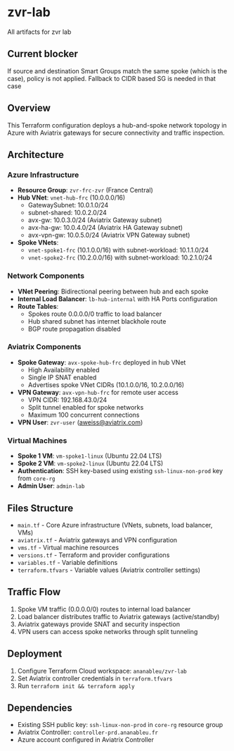# zvr-lab
All artifacts for zvr lab

## Current blocker
If source and destination Smart Groups match the same spoke (which is the case), policy is not applied.
Fallback to CIDR based SG is needed in that case

## Overview
This Terraform configuration deploys a hub-and-spoke network topology in Azure with Aviatrix gateways for secure connectivity and traffic inspection.

## Architecture

### Azure Infrastructure
- **Resource Group**: `zvr-frc-zvr` (France Central)
- **Hub VNet**: `vnet-hub-frc` (10.0.0.0/16)
  - GatewaySubnet: 10.0.1.0/24
  - subnet-shared: 10.0.2.0/24
  - avx-gw: 10.0.3.0/24 (Aviatrix Gateway subnet)
  - avx-ha-gw: 10.0.4.0/24 (Aviatrix HA Gateway subnet)
  - avx-vpn-gw: 10.0.5.0/24 (Aviatrix VPN Gateway subnet)
- **Spoke VNets**:
  - `vnet-spoke1-frc` (10.1.0.0/16) with subnet-workload: 10.1.1.0/24
  - `vnet-spoke2-frc` (10.2.0.0/16) with subnet-workload: 10.2.1.0/24

### Network Components
- **VNet Peering**: Bidirectional peering between hub and each spoke
- **Internal Load Balancer**: `lb-hub-internal` with HA Ports configuration
- **Route Tables**: 
  - Spokes route 0.0.0.0/0 traffic to load balancer
  - Hub shared subnet has internet blackhole route
  - BGP route propagation disabled

### Aviatrix Components
- **Spoke Gateway**: `avx-spoke-hub-frc` deployed in hub VNet
  - High Availability enabled
  - Single IP SNAT enabled
  - Advertises spoke VNet CIDRs (10.1.0.0/16, 10.2.0.0/16)
- **VPN Gateway**: `avx-vpn-hub-frc` for remote user access
  - VPN CIDR: 192.168.43.0/24
  - Split tunnel enabled for spoke networks
  - Maximum 100 concurrent connections
- **VPN User**: `zvr-user` (aweiss@aviatrix.com)

### Virtual Machines
- **Spoke 1 VM**: `vm-spoke1-linux` (Ubuntu 22.04 LTS)
- **Spoke 2 VM**: `vm-spoke2-linux` (Ubuntu 22.04 LTS)
- **Authentication**: SSH key-based using existing `ssh-linux-non-prod` key from `core-rg`
- **Admin User**: `admin-lab`

## Files Structure
- `main.tf` - Core Azure infrastructure (VNets, subnets, load balancer, VMs)
- `aviatrix.tf` - Aviatrix gateways and VPN configuration
- `vms.tf` - Virtual machine resources
- `versions.tf` - Terraform and provider configurations
- `variables.tf` - Variable definitions
- `terraform.tfvars` - Variable values (Aviatrix controller settings)

## Traffic Flow
1. Spoke VM traffic (0.0.0.0/0) routes to internal load balancer
2. Load balancer distributes traffic to Aviatrix gateways (active/standby)
3. Aviatrix gateways provide SNAT and security inspection
4. VPN users can access spoke networks through split tunneling

## Deployment
1. Configure Terraform Cloud workspace: `ananableu/zvr-lab`
2. Set Aviatrix controller credentials in `terraform.tfvars`
3. Run `terraform init && terraform apply`

## Dependencies
- Existing SSH public key: `ssh-linux-non-prod` in `core-rg` resource group
- Aviatrix Controller: `controller-prd.ananableu.fr`
- Azure account configured in Aviatrix Controller
